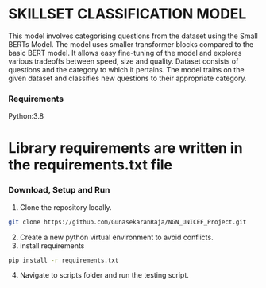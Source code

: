 # SKILLSET CLASSIFICATION MODEL

This model involves categorising questions from the dataset using the Small BERTs Model. The model uses smaller transformer blocks compared to the basic BERT model. It allows easy fine-tuning of the model and explores various tradeoffs between speed, size and quality. Dataset consists of questions and the category to which it pertains. The model trains on the given dataset and classifies new questions to their appropriate category.

### Requirements

Python:3.8 

# Library requirements are written in the requirements.txt file

### Download, Setup and Run

1. Clone the repository locally. 

```bash
git clone https://github.com/GunasekaranRaja/NGN_UNICEF_Project.git
```
2. Create a new python virtual environment to avoid conflicts.
3. install requirements
```bash
pip install -r requirements.txt
```
4. Navigate to scripts folder and run the testing script.
